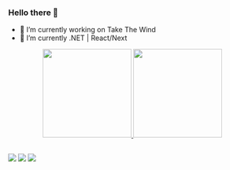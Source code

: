 ### Hello there 👋

- 🔭 I’m currently working on Take The Wind
- 🌱 I’m currently .NET | React/Next

<div align="center">
  <a href="https://github.com/tcdeoliveira">
  <img height="180em" src="https://github-readme-stats.vercel.app/api?username=tcdeoliveira&show_icons=true&include_all_commits=true&count_private=true"/>
  <img height="180em" src="https://github-readme-stats.vercel.app/api/top-langs/?username=tcdeoliveira&layout=compact&langs_count=7"/>
</div>

##
  
<div> 
  <a href="https://instagram.com/rafaballerini" target="_blank"><img src="https://img.shields.io/badge/-Instagram-%23E4405F?style=for-the-badge&logo=instagram&logoColor=white" target="_blank"></a>
  <a href = "mailto:oi.tiagoclaudio@gmail.com"><img src="https://img.shields.io/badge/-Gmail-%23333?style=for-the-badge&logo=gmail&logoColor=white" target="_blank"></a>
  <a href="https://www.linkedin.com/in/tcdeoliveiraa" target="_blank"><img src="https://img.shields.io/badge/-LinkedIn-%230077B5?style=for-the-badge&logo=linkedin&logoColor=white" target="_blank"></a> 
</div>
